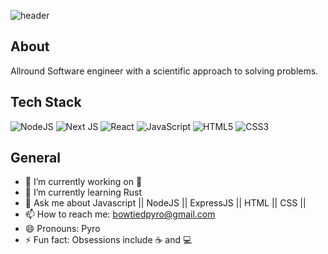 
![header](https://user-images.githubusercontent.com/101187520/203807551-7105a0de-9fdf-4bee-b306-6d31180641f5.png)



## About
Allround Software engineer with a scientific approach to solving problems.

## Tech Stack

![NodeJS](https://img.shields.io/badge/node.js-6DA55F?style=for-the-badge&logo=node.js&logoColor=white)
![Next JS](https://img.shields.io/badge/Next-black?style=for-the-badge&logo=next.js&logoColor=white)
![React](https://img.shields.io/badge/react-%2320232a.svg?style=for-the-badge&logo=react&logoColor=%2361DAFB)
![JavaScript](https://img.shields.io/badge/javascript-%23323330.svg?style=for-the-badge&logo=javascript&logoColor=%23F7DF1E)
![HTML5](https://img.shields.io/badge/html5-%23E34F26.svg?style=for-the-badge&logo=html5&logoColor=white)
![CSS3](https://img.shields.io/badge/css3-%231572B6.svg?style=for-the-badge&logo=css3&logoColor=white)


## General
- 🔭 I’m currently working on 🍯
- 🌱 I’m currently learning Rust
- 💬 Ask me about Javascript || NodeJS || ExpressJS || HTML || CSS || 
- 📫 How to reach me: bowtiedpyro@gmail.com
- 😄 Pronouns: Pyro
- ⚡ Fun fact: Obsessions include ☕️ and 💻

